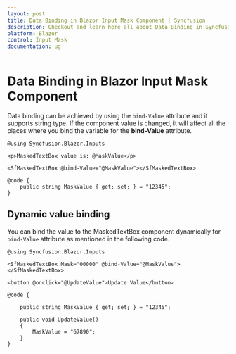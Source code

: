```yaml
---
layout: post
title: Data Binding in Blazor Input Mask Component | Syncfusion
description: Checkout and learn here all about Data Binding in Syncfusion Blazor Input Mask component and much more.
platform: Blazor
control: Input Mask
documentation: ug
---
```


# Data Binding in Blazor Input Mask Component

Data binding can be achieved by using the `bind-Value` attribute and it supports string type. If the component value is changed, it will affect all the places where you bind the variable for the **bind-Value** attribute.

```cshtml
@using Syncfusion.Blazor.Inputs

<p>MaskedTextBox value is: @MaskValue</p>

<SfMaskedTextBox @bind-Value="@MaskValue"></SfMaskedTextBox>

@code {
    public string MaskValue { get; set; } = "12345";
}
```

## Dynamic value binding

You can bind the value to the MaskedTextBox component dynamically for `bind-Value` attribute as mentioned in the following code.

```cshtml
@using Syncfusion.Blazor.Inputs

<SfMaskedTextBox Mask="00000" @bind-Value="@MaskValue"></SfMaskedTextBox>

<button @onclick="@UpdateValue">Update Value</button>

@code {

    public string MaskValue { get; set; } = "12345";

    public void UpdateValue()
    {
        MaskValue = "67890";
    }
}
```